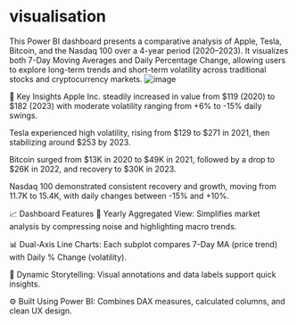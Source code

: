# visualisation
This Power BI dashboard presents a comparative analysis of Apple, Tesla, Bitcoin, and the Nasdaq 100 over a 4-year period (2020–2023). It visualizes both 7-Day Moving Averages and Daily Percentage Change, allowing users to explore long-term trends and short-term volatility across traditional stocks and cryptocurrency markets.
![image](https://github.com/user-attachments/assets/9bed392f-49c7-41ab-9db6-e328e654d2b6)

🧠 Key Insights
Apple Inc. steadily increased in value from $119 (2020) to $182 (2023) with moderate volatility ranging from +6% to -15% daily swings.

Tesla experienced high volatility, rising from $129 to $271 in 2021, then stabilizing around $253 by 2023.

Bitcoin surged from $13K in 2020 to $49K in 2021, followed by a drop to $26K in 2022, and recovery to $30K in 2023.

Nasdaq 100 demonstrated consistent recovery and growth, moving from 11.7K to 15.4K, with daily changes between -15% and +10%.

📈 Dashboard Features
📅 Yearly Aggregated View: Simplifies market analysis by compressing noise and highlighting macro trends.

📊 Dual-Axis Line Charts: Each subplot compares 7-Day MA (price trend) with Daily % Change (volatility).

🎯 Dynamic Storytelling: Visual annotations and data labels support quick insights.

⚙️ Built Using Power BI: Combines DAX measures, calculated columns, and clean UX design.

